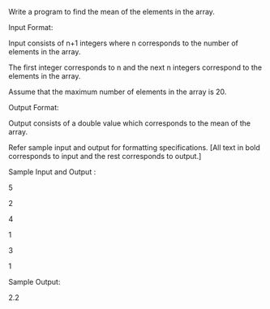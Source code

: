 Write a program to find the mean of the elements in the array. 

Input Format: 

Input consists of n+1 integers where n corresponds to the number of elements in the array. 

The first integer corresponds to n and the next n integers correspond to the elements in the array. 

Assume that the maximum number of elements in the array is 20. 

Output Format: 

Output consists of a double value which corresponds to the mean of the array.

 Refer sample input and output for formatting specifications. [All text in bold corresponds to input and the rest corresponds to output.]

Sample Input and Output : 

5

2

4

1

3

1

Sample Output:

 2.2

